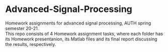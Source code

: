 # Advanced-Signal-Processing
Homework assignments for advanced signal processing, AUTH spring semester 20-21. <br />
This repo consists of 4 Homework assignment tasks, where each folder has its Homework presentanion, its Matlab files and its final report discussing the results, respectively.
